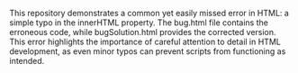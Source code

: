 This repository demonstrates a common yet easily missed error in HTML: a simple typo in the innerHTML property. The bug.html file contains the erroneous code, while bugSolution.html provides the corrected version.  This error highlights the importance of careful attention to detail in HTML development, as even minor typos can prevent scripts from functioning as intended.